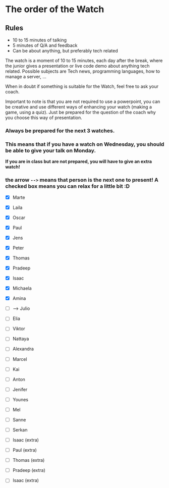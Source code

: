 # The order of the Watch
## Rules
* 10 to 15 minutes of talking
* 5 minutes of Q/A and feedback
* Can be about anything, but preferably tech related


The watch is a moment of 10 to 15 minutes, each day after the break, where the junior gives a presentation or live code demo about anything tech related.
Possible subjects are Tech news, programming languages, how to manage a server, ...

When in doubt if something is suitable for the Watch, feel free to ask your coach.

Important to note is that you are not required to use a powerpoint, you can be creative and use different ways of enhancing your watch (making a game, using a quiz). Just be prepared for the question of the coach why you choose this way of presentation.

### Always be prepared for the next 3 watches.
### This means that if you have a watch on Wednesday, you should be able to give your talk on Monday.
**If you are in class but are not prepared, you will have to give an extra watch!**

### the arrow `-->` means that person is the next one to present! A checked box means you can relax for a little bit :D

- [x] Marte 
- [x] Laila
- [x] Oscar
- [x] Paul
- [x] Jens
- [x] Peter
- [x] Thomas
- [x] Pradeep
- [x] Isaac
- [x] Michaela
- [x] Amina
- [ ] --> Julio
- [ ] Elia
- [ ] Viktor
- [ ] Nattaya
- [ ] Alexandra
- [ ] Marcel
- [ ] Kai
- [ ] Anton
- [ ] Jenifer
- [ ] Younes
- [ ] Mel
- [ ] Sanne
- [ ] Serkan

- [ ] Isaac (extra)
- [ ] Paul (extra)
- [ ] Thomas (extra)
- [ ] Pradeep (extra)
- [ ] Isaac (extra)


